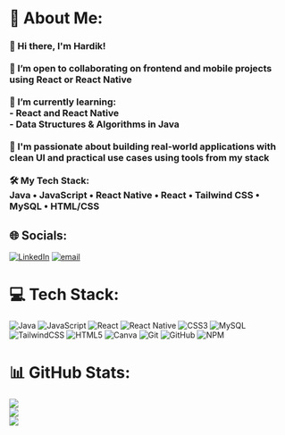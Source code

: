 # 💫 About Me:
### 👋 Hi there, I'm Hardik!<br><br>🤝 I’m open to collaborating on frontend and mobile projects using **React** or **React Native**<br><br>🌱 I’m currently learning:<br>- **React** and **React Native**<br>- **Data Structures & Algorithms** in Java<br><br>💬 I'm passionate about building real-world applications with clean UI and practical use cases using tools from my stack<br><br>🛠️ My Tech Stack:<br>Java • JavaScript • React Native • React • Tailwind CSS • MySQL • HTML/CSS


## 🌐 Socials:
[![LinkedIn](https://img.shields.io/badge/LinkedIn-%230077B5.svg?logo=linkedin&logoColor=white)](https://linkedin.com/in/pathak-hardik) [![email](https://img.shields.io/badge/Email-D14836?logo=gmail&logoColor=white)](mailto:pathakhardik2004@gmail.com) 

# 💻 Tech Stack:
![Java](https://img.shields.io/badge/java-%23ED8B00.svg?style=for-the-badge&logo=openjdk&logoColor=white) ![JavaScript](https://img.shields.io/badge/javascript-%23323330.svg?style=for-the-badge&logo=javascript&logoColor=%23F7DF1E) ![React](https://img.shields.io/badge/react-%2320232a.svg?style=for-the-badge&logo=react&logoColor=%2361DAFB) ![React Native](https://img.shields.io/badge/react_native-%2320232a.svg?style=for-the-badge&logo=react&logoColor=%2361DAFB) ![CSS3](https://img.shields.io/badge/css3-%231572B6.svg?style=for-the-badge&logo=css3&logoColor=white) ![MySQL](https://img.shields.io/badge/mysql-4479A1.svg?style=for-the-badge&logo=mysql&logoColor=white) ![TailwindCSS](https://img.shields.io/badge/tailwindcss-%2338B2AC.svg?style=for-the-badge&logo=tailwind-css&logoColor=white) ![HTML5](https://img.shields.io/badge/html5-%23E34F26.svg?style=for-the-badge&logo=html5&logoColor=white) ![Canva](https://img.shields.io/badge/Canva-%2300C4CC.svg?style=for-the-badge&logo=Canva&logoColor=white) ![Git](https://img.shields.io/badge/git-%23F05033.svg?style=for-the-badge&logo=git&logoColor=white) ![GitHub](https://img.shields.io/badge/github-%23121011.svg?style=for-the-badge&logo=github&logoColor=white) ![NPM](https://img.shields.io/badge/NPM-%23CB3837.svg?style=for-the-badge&logo=npm&logoColor=white)
# 📊 GitHub Stats:
![](https://github-readme-stats.vercel.app/api?username=Hardik0602&theme=dark&hide_border=false&include_all_commits=true&count_private=true)<br/>
![](https://nirzak-streak-stats.vercel.app/?user=Hardik0602&theme=dark&hide_border=false)<br/>
![](https://github-readme-stats.vercel.app/api/top-langs/?username=Hardik0602&theme=dark&hide_border=false&include_all_commits=true&count_private=true&layout=compact)

<!-- Proudly created with GPRM ( https://gprm.itsvg.in ) -->
